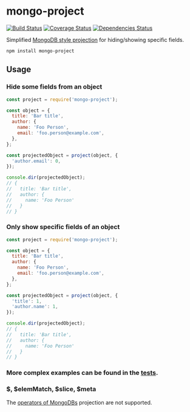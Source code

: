 # mongo-project

[![Build Status](https://travis-ci.org/patrickd-/mongo-project.node.svg?branch=master)](https://travis-ci.org/patrickd-/mongo-project.node) [![Coverage Status](https://coveralls.io/repos/github/patrickd-/mongo-project.node/badge.svg)](https://coveralls.io/github/patrickd-/mongo-project.node) [![Dependencies Status](https://david-dm.org/patrickd-/mongo-project.node.svg)](https://david-dm.org/patrickd-/mongo-project.node)

Simplified [MongoDB style projection](https://docs.mongodb.com/manual/reference/method/db.collection.find/#projection) for hiding/showing specific fields.

```
npm install mongo-project
```

## Usage

### Hide some fields from an object

```javascript
const project = require('mongo-project');

const object = {
  title: 'Bar title',
  author: {
    name: 'Foo Person',
    email: 'foo.person@example.com',
  },
};

const projectedObject = project(object, {
  'author.email': 0,
});

console.dir(projectedObject);
// {
//   title: 'Bar title',
//   author: {
//     name: 'Foo Person'
//   }
// }
```

### Only show specific fields of an object

```javascript
const project = require('mongo-project');

const object = {
  title: 'Bar title',
  author: {
    name: 'Foo Person',
    email: 'foo.person@example.com',
  },
};

const projectedObject = project(object, {
  'title': 1,
  'author.name': 1,
});

console.dir(projectedObject);
// {
//   title: 'Bar title',
//   author: {
//     name: 'Foo Person'
//   }
// }
```

### More complex examples can be found in the [tests](test/projectSpec.js).

### $, $elemMatch, $slice, $meta

The [operators of MongoDBs](https://docs.mongodb.com/manual/reference/method/db.collection.find/#projection) projection are not supported.
